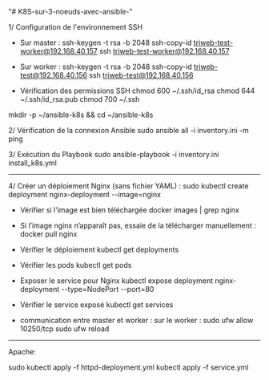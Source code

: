 "# K8S-sur-3-noeuds-avec-ansible-" 


1/ Configuration de l'environnement SSH
* Sur master :
ssh-keygen -t rsa -b 2048
ssh-copy-id triweb-test-worker@192.168.40.157
ssh triweb-test-worker@192.168.40.157

* Sur worker :
ssh-keygen -t rsa -b 2048
ssh-copy-id triweb-test@192.168.40.156
ssh triweb-test@192.168.40.156

* Vérification des permissions SSH
chmod 600 ~/.ssh/id_rsa
chmod 644 ~/.ssh/id_rsa.pub
chmod 700 ~/.ssh

mkdir -p ~/ansible-k8s && cd ~/ansible-k8s

2/ Vérification de la connexion Ansible
sudo ansible all -i inventory.ini -m ping

3/ Exécution du Playbook
sudo ansible-playbook -i inventory.ini install_k8s.yml


**************************************
4/ Créer un déploiement Nginx (sans fichier YAML) : 
sudo kubectl create deployment nginx-deployment --image=nginx

- Vérifier si l'image est bien téléchargée
docker images | grep nginx

- Si l’image nginx n’apparaît pas, essaie de la télécharger manuellement :
docker pull nginx

- Vérifier le déploiement
kubectl get deployments

- Vérifier les pods
kubectl get pods

- Exposer le service pour Nginx
kubectl expose deployment nginx-deployment --type=NodePort --port=80

- Vérifier le service exposé
kubectl get services

- communication entre master et worker : 
sur le worker : sudo ufw allow 10250/tcp
		  sudo ufw reload

************************************
Apache:

sudo kubectl apply -f  httpd-deployment.yml
kubectl apply -f service.yml